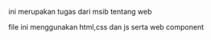 ini merupakan tugas dari msib tentang web

file ini menggunakan html,css dan js serta web component
